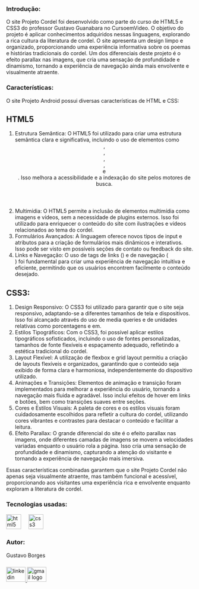 ### Introdução:

<p align="left">O site Projeto Cordel foi desenvolvido como parte do curso de HTML5 e CSS3 do professor Gustavo Guanabara no CursoemVideo. O objetivo do projeto é aplicar conhecimentos adquiridos nessas linguagens, explorando a rica cultura da literatura de cordel. O site apresenta um design limpo e organizado, proporcionando uma experiência informativa sobre os poemas e histórias tradicionais do cordel. Um dos diferenciais deste projeto é o efeito parallax nas imagens, que cria uma sensação de profundidade e dinamismo, tornando a experiência de navegação ainda mais envolvente e visualmente atraente.</p>

### Características:

<p align="left">O site Projeto Android possui diversas características de HTML e CSS:<br>
  <h2>HTML5</h2>
  <ol>
    <li>Estrutura Semântica: O HTML5 foi utilizado para criar uma estrutura semântica clara e significativa, incluindo o uso de elementos como <header>, <nav>, <main>, <section>, <article> e <footer>. Isso melhora a acessibilidade e a indexação do site pelos motores de busca.</li>
    <li>Multimídia: O HTML5 permite a inclusão de elementos multimídia como imagens e vídeos, sem a necessidade de plugins externos. Isso foi utilizado para enriquecer o conteúdo do site com ilustrações e vídeos relacionados ao tema do cordel.</li>
    <li>Formulários Avançados: A linguagem oferece novos tipos de input e atributos para a criação de formulários mais dinâmicos e interativos. Isso pode ser visto em possíveis seções de contato ou feedback do site.</li>
    <li>Links e Navegação: O uso de tags de links (<a>) e de navegação (<nav>) foi fundamental para criar uma experiência de navegação intuitiva e eficiente, permitindo que os usuários encontrem facilmente o conteúdo desejado.</li>
  </ol>
      <h2>CSS3:</h2>
      <ol>
        <li>Design Responsivo: O CSS3 foi utilizado para garantir que o site seja responsivo, adaptando-se a diferentes tamanhos de tela e dispositivos. Isso foi alcançado através do uso de media queries e de unidades relativas como porcentagens e em.</li>
        <li>Estilos Tipográficos: Com o CSS3, foi possível aplicar estilos tipográficos sofisticados, incluindo o uso de fontes personalizadas, tamanhos de fonte flexíveis e espaçamento adequado, refletindo a estética tradicional do cordel.</li>
        <li>Layout Flexível: A utilização de flexbox e grid layout permitiu a criação de layouts flexíveis e organizados, garantindo que o conteúdo seja exibido de forma clara e harmoniosa, independentemente do dispositivo utilizado.</li>
        <li>Animações e Transições: Elementos de animação e transição foram implementados para melhorar a experiência do usuário, tornando a navegação mais fluida e agradável. Isso inclui efeitos de hover em links e botões, bem como transições suaves entre seções.</li>
        <li>Cores e Estilos Visuais: A paleta de cores e os estilos visuais foram cuidadosamente escolhidos para refletir a cultura do cordel, utilizando cores vibrantes e contrastes para destacar o conteúdo e facilitar a leitura.</li>
        <li>Efeito Parallax: O grande diferencial do site é o efeito parallax nas imagens, onde diferentes camadas de imagens se movem a velocidades variadas enquanto o usuário rola a página. Isso cria uma sensação de profundidade e dinamismo, capturando a atenção do visitante e tornando a experiência de navegação mais imersiva.</li>
      </ol>
      <p>Essas características combinadas garantem que o site Projeto Cordel não apenas seja visualmente atraente, mas também funcional e acessível, proporcionando aos visitantes uma experiência rica e envolvente enquanto exploram a literatura de cordel.</p>

### Tecnologias usadas:

<div align="left">
  <img src="https://cdn.jsdelivr.net/gh/devicons/devicon/icons/html5/html5-original.svg" height="40" alt="html5 logo"  />
  <img width="12" />
  <img src="https://cdn.jsdelivr.net/gh/devicons/devicon/icons/css3/css3-original.svg" height="40" alt="css3 logo"  />
</div>

### Autor:

<p align="left">Gustavo Borges</p>

###

<div align="left">
  <a href="https://www.linkedin.com/in/gustavo-ribeiro-borges0411" target="_blank">
    <img src="https://raw.githubusercontent.com/maurodesouza/profile-readme-generator/master/src/assets/icons/social/linkedin/default.svg" width="52" height="40" alt="linkedin logo"  />
  </a>
  <a href="mailto:gustaborges2006@gmail.com" target="_blank">
    <img src="https://raw.githubusercontent.com/maurodesouza/profile-readme-generator/master/src/assets/icons/social/gmail/default.svg" width="52" height="40" alt="gmail logo"  />
  </a>
</div>

###

